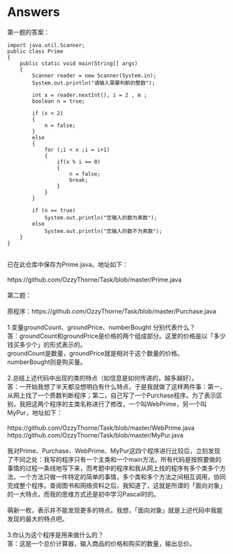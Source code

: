 # Answers
第一题的答案：</br>
<pre><code>import java.util.Scanner; 
public class Prime
{
	public static void main(String[] args)
	{
		Scanner reader = new Scanner(System.in);
		System.out.println("请输入需要判断的整数");
		
		int x = reader.nextInt(), i = 2 , m ;
		boolean n = true;

		if (x < 2)
		{
			n = false;
		}
		else
		{
			for (;i < x ;i = i+1)
			{
				if(x % i == 0)
				{
					n = false;
					break;
				}
			}
		}

		if (n == true)
			System.out.println("您输入的数为素数");
		else
			System.out.println("您输入的数不为素数");
	}
}
</code></pre>
</br>
已在此仓库中保存为Prime.java。地址如下：</br>
</br>
https://github.com/OzzyThorne/Task/blob/master/Prime.java  </br>
</br>
第二题：</br>
</br>
原程序：https://github.com/OzzyThorne/Task/blob/master/Purchase.java  </br>
</br>
1.变量groundCount、groundPrice、numberBought 分别代表什么？</br>
	答：groundCount和groundPrice是价格的两个组成部分。这里的价格是以「多少钱买多少个」的形式表示的。</br>
		groundCount是数量，groundPrice就是相对于这个数量的价格。</br>
		numberBought则是购买量。</br>
		</br>
2.总结上述代码中出现的类的特点（如信息是如何传递的，越多越好）。</br>
	答：一开始我想了半天都没想明白有什么特点，于是我就做了这样两件事：第一，从网上找了一个质数判断程序；第二，自己写了一个Purchase程序。为了表示区别，我把这两个程序的主类名称进行了修改，一个叫WebPrime，另一个叫MyPur，地址如下：</br>
	</br>
	https://github.com/OzzyThorne/Task/blob/master/WebPrime.java </br>
	https://github.com/OzzyThorne/Task/blob/master/MyPur.java </br>
	</br>
	我对Prime、Purchase、WebPrime、MyPur这四个程序进行比较后，立刻发现了不同之处：我写的程序只有一个主类和一个main方法，所有代码是按照要做的事情的过程一条线地写下来，而考题中的程序和我从网上找的程序有多个类多个方法，一个方法只做一件特定的简单的事情，多个类和多个方法之间相互调用，协同完成整个程序。查阅图书和网络资料之后，我知道了，这就是所谓的「面向对象」的一大特点，而我的思维方式还是初中学习Pascal时的。</br>
	</br>
	萌新一枚，表示并不能发现更多的特点。我想，「面向对象」就是上述代码中我能发现的最大的特点吧。</br>
		</br>
3.你认为这个程序是用来做什么的？</br>
	答：这是一个总价计算器，输入商品的价格和购买的数量，输出总价。</br>
	</br>
